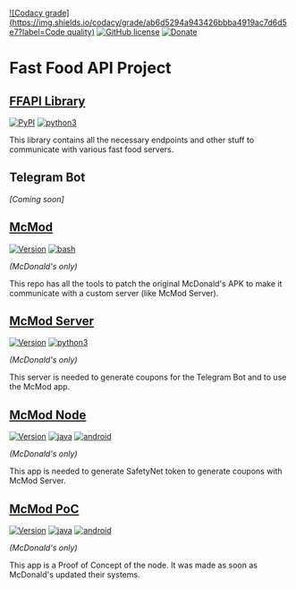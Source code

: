 [![Codacy grade](https://img.shields.io/codacy/grade/ab6d5294a943426bbba4919ac7d6d5e7?label=Code quality)](https://www.codacy.com/manual/giacomoferretti/ffapi-project)
[![GitHub license](https://img.shields.io/github/license/giacomoferretti/ffapi-project.svg?color=informational&label=License)](https://github.com/giacomoferretti/ffapi-project/blob/master/LICENSE)
[![Donate](https://img.shields.io/badge/Donate-PayPal-blue.svg)][donate]

# Fast Food API Project

## [FFAPI Library](ffapi)
[![PyPI](https://img.shields.io/pypi/v/ffapi?label=PyPi)](https://pypi.org/project/ffapi/)
[![python3]](#)

This library contains all the necessary endpoints and other stuff to communicate
with various fast food servers.

## Telegram Bot
<!--
[![Version](https://img.shields.io/badge/Latest-2.1.0-blue)](#)
[![python3]](#)
-->

*\[Coming soon\]*

## [McMod](mcmod)
[![Version](https://img.shields.io/badge/Latest-2.3.0-blue)](#)
[![bash]](#)

*(McDonald's only)*

This repo has all the tools to patch the original McDonald's APK to make it
communicate with a custom server (like McMod Server).

## [McMod Server](mcmod-server)
[![Version](https://img.shields.io/badge/Latest-2.0.0-blue)](#)
[![python3]](#)

*(McDonald's only)*

This server is needed to generate coupons for the Telegram Bot and to use the
McMod app.

## [McMod Node](mcmod-node)
[![Version](https://img.shields.io/badge/Latest-5.1.0-blue)](#)
[![java]](#)
[![android]](#)

*(McDonald's only)*

This app is needed to generate SafetyNet token to generate coupons with McMod Server.

## [McMod PoC](mcmod-poc)
[![Version](https://img.shields.io/badge/Latest-2.0.0-blue)](#)
[![java]](#)
[![android]](#)

*(McDonald's only)*

This app is a Proof of Concept of the node. It was made as soon as McDonald's
updated their systems.

[bash]: https://img.shields.io/badge/Language-Bash-brightgreen "Bash"
[java]: https://img.shields.io/badge/Language-Java-red "Java"
[android]: https://img.shields.io/badge/Language-Android-green "Android"
[python3]: https://img.shields.io/badge/Language-Python_3-blue "Python 3"
[go]: https://img.shields.io/badge/Language-Go-00acd7 "Go"
[donate]: https://paypal.me/hexile0
